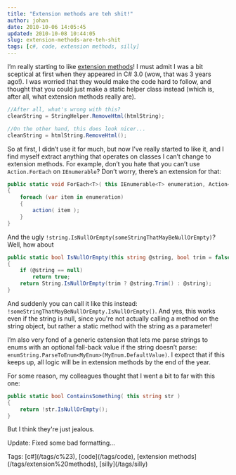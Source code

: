 ```yaml
---
title: "Extension methods are teh shit!"
author: johan
date: 2010-10-06 14:05:45
updated: 2010-10-08 10:44:05
slug: extension-methods-are-teh-shit
tags: [c#, code, extension methods, silly]
---
```


I’m really starting to like [extension methods](http://msdn.microsoft.com/en-us/library/bb383977.aspx)! I must admit I was a bit sceptical at first when they appeared in C# 3.0 (wow, that was 3 years ago!). I was worried that they would make the code hard to follow, and thought that you could just make a static helper class instead (which is, after all, what extension methods really are).
  

``` csharp 
//After all, what's wrong with this?
cleanString = StringHelper.RemoveHtml(htmlString);

//On the other hand, this does look nicer...
cleanString = htmlString.RemoveHtml();
```





So at first, I didn’t use it for much, but now I’ve really started to like it, and I find myself extract anything that operates on classes I can’t change to extension methods. For example, don’t you hate that you can’t use `Action.ForEach` on `IEnumerable`? Don’t worry, there’s an extension for that:




``` csharp 
public static void ForEach<T>( this IEnumerable<T> enumeration, Action<T> action )
{
    foreach (var item in enumeration)
    {
        action( item );
    }
}
```





And the ugly `!string.IsNullOrEmpty(someStringThatMayBeNullOrEmpty)`? Well, how about




``` csharp 
public static bool IsNullOrEmpty(this string @string, bool trim = false)
{
    if (@string == null)
        return true;
    return String.IsNullOrEmpty(trim ? @string.Trim() : @string);
}
```





And suddenly you can call it like this instead: `!someStringThatMayBeNullOrEmpty.IsNullOrEmpty()`. And yes, this works even if the string is null, since you're not actually calling a method on the string object, but rather a static method with the string as a parameter!

I’m also very fond of a generic extension that lets me parse strings to enums with an optional fall-back value if the string doesn’t parse: `enumString.ParseToEnum<MyEnum>(MyEnum.DefaultValue)`. I expect that if this keeps up, all logic will be in extension methods by the end of the year.

For some reason, my colleagues thought that I went a bit to far with this one:




``` csharp 
public static bool ContainsSomething( this string str )
{
    return !str.IsNullOrEmpty();
}
```





But I think they're just jealous.

Update: Fixed some bad formatting…


<div style="padding-bottom: 0px; margin: 0px; padding-left: 0px; padding-right: 0px; display: inline; float: none; padding-top: 0px" id="scid:0767317B-992E-4b12-91E0-4F059A8CECA8:5f87b259-26c4-44db-8c18-4b9e543470b0" class="wlWriterEditableSmartContent">Tags: [c#](/tags/c%23), [code](/tags/code), [extension methods](/tags/extension%20methods), [silly](/tags/silly)</div>
